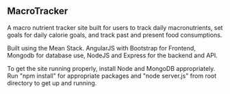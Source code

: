 <h2>MacroTracker</h2>

A macro nutrient tracker site built for users to track daily macronutrients, set goals for daily calorie goals, and track past and present food consumptions.

Built using the Mean Stack. AngularJS with Bootstrap for Frontend, Mongodb for database use, NodeJS and Express for the backend and API. 

To get the site running properly, install Node and MongoDB appropriately. Run "npm install" for appropriate packages and "node server.js" from root directory to get up and running. 
